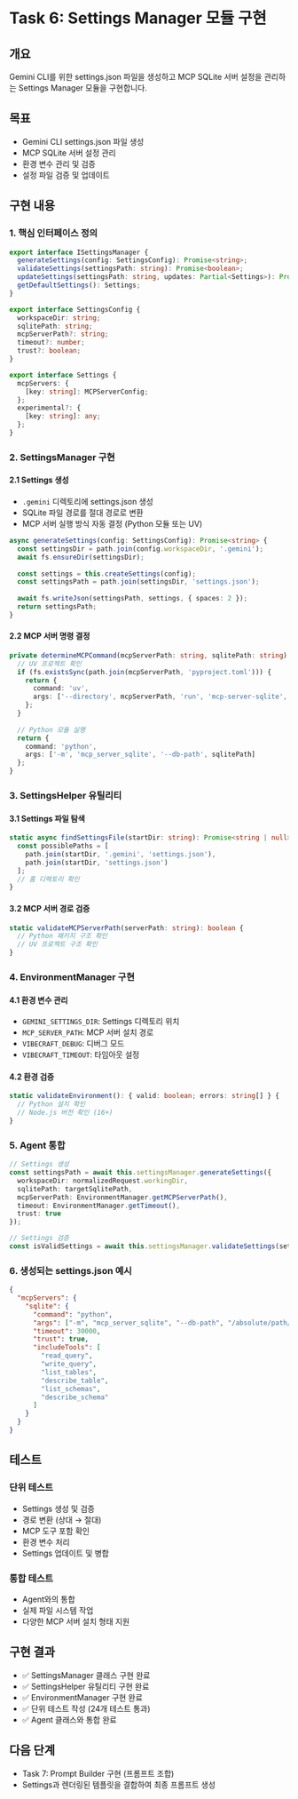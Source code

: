 # Task 6: Settings Manager 모듈 구현

## 개요
Gemini CLI를 위한 settings.json 파일을 생성하고 MCP SQLite 서버 설정을 관리하는 Settings Manager 모듈을 구현합니다.

## 목표
- Gemini CLI settings.json 파일 생성
- MCP SQLite 서버 설정 관리
- 환경 변수 관리 및 검증
- 설정 파일 검증 및 업데이트

## 구현 내용

### 1. 핵심 인터페이스 정의

```typescript
export interface ISettingsManager {
  generateSettings(config: SettingsConfig): Promise<string>;
  validateSettings(settingsPath: string): Promise<boolean>;
  updateSettings(settingsPath: string, updates: Partial<Settings>): Promise<void>;
  getDefaultSettings(): Settings;
}

export interface SettingsConfig {
  workspaceDir: string;
  sqlitePath: string;
  mcpServerPath?: string;
  timeout?: number;
  trust?: boolean;
}

export interface Settings {
  mcpServers: {
    [key: string]: MCPServerConfig;
  };
  experimental?: {
    [key: string]: any;
  };
}
```

### 2. SettingsManager 구현

#### 2.1 Settings 생성
- `.gemini` 디렉토리에 settings.json 생성
- SQLite 파일 경로를 절대 경로로 변환
- MCP 서버 실행 방식 자동 결정 (Python 모듈 또는 UV)

```typescript
async generateSettings(config: SettingsConfig): Promise<string> {
  const settingsDir = path.join(config.workspaceDir, '.gemini');
  await fs.ensureDir(settingsDir);
  
  const settings = this.createSettings(config);
  const settingsPath = path.join(settingsDir, 'settings.json');
  
  await fs.writeJson(settingsPath, settings, { spaces: 2 });
  return settingsPath;
}
```

#### 2.2 MCP 서버 명령 결정
```typescript
private determineMCPCommand(mcpServerPath: string, sqlitePath: string) {
  // UV 프로젝트 확인
  if (fs.existsSync(path.join(mcpServerPath, 'pyproject.toml'))) {
    return {
      command: 'uv',
      args: ['--directory', mcpServerPath, 'run', 'mcp-server-sqlite', '--db-path', sqlitePath]
    };
  }
  
  // Python 모듈 실행
  return {
    command: 'python',
    args: ['-m', 'mcp_server_sqlite', '--db-path', sqlitePath]
  };
}
```

### 3. SettingsHelper 유틸리티

#### 3.1 Settings 파일 탐색
```typescript
static async findSettingsFile(startDir: string): Promise<string | null> {
  const possiblePaths = [
    path.join(startDir, '.gemini', 'settings.json'),
    path.join(startDir, 'settings.json')
  ];
  // 홈 디렉토리 확인
}
```

#### 3.2 MCP 서버 경로 검증
```typescript
static validateMCPServerPath(serverPath: string): boolean {
  // Python 패키지 구조 확인
  // UV 프로젝트 구조 확인
}
```

### 4. EnvironmentManager 구현

#### 4.1 환경 변수 관리
- `GEMINI_SETTINGS_DIR`: Settings 디렉토리 위치
- `MCP_SERVER_PATH`: MCP 서버 설치 경로
- `VIBECRAFT_DEBUG`: 디버그 모드
- `VIBECRAFT_TIMEOUT`: 타임아웃 설정

#### 4.2 환경 검증
```typescript
static validateEnvironment(): { valid: boolean; errors: string[] } {
  // Python 설치 확인
  // Node.js 버전 확인 (16+)
}
```

### 5. Agent 통합

```typescript
// Settings 생성
const settingsPath = await this.settingsManager.generateSettings({
  workspaceDir: normalizedRequest.workingDir,
  sqlitePath: targetSqlitePath,
  mcpServerPath: EnvironmentManager.getMCPServerPath(),
  timeout: EnvironmentManager.getTimeout(),
  trust: true
});

// Settings 검증
const isValidSettings = await this.settingsManager.validateSettings(settingsPath);
```

### 6. 생성되는 settings.json 예시

```json
{
  "mcpServers": {
    "sqlite": {
      "command": "python",
      "args": ["-m", "mcp_server_sqlite", "--db-path", "/absolute/path/to/data.sqlite"],
      "timeout": 30000,
      "trust": true,
      "includeTools": [
        "read_query",
        "write_query",
        "list_tables",
        "describe_table",
        "list_schemas",
        "describe_schema"
      ]
    }
  }
}
```

## 테스트

### 단위 테스트
- Settings 생성 및 검증
- 경로 변환 (상대 → 절대)
- MCP 도구 포함 확인
- 환경 변수 처리
- Settings 업데이트 및 병합

### 통합 테스트
- Agent와의 통합
- 실제 파일 시스템 작업
- 다양한 MCP 서버 설치 형태 지원

## 구현 결과
- ✅ SettingsManager 클래스 구현 완료
- ✅ SettingsHelper 유틸리티 구현 완료
- ✅ EnvironmentManager 구현 완료
- ✅ 단위 테스트 작성 (24개 테스트 통과)
- ✅ Agent 클래스와 통합 완료

## 다음 단계
- Task 7: Prompt Builder 구현 (프롬프트 조합)
- Settings과 렌더링된 템플릿을 결합하여 최종 프롬프트 생성